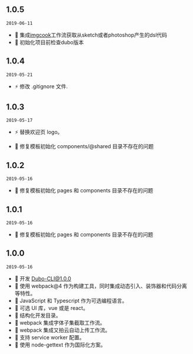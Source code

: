 ## 1.0.5

`2019-06-11`

- 🌟 集成[imgcook](https://imgcook.taobao.org/)工作流获取从sketch或者photoshop产生的dsl代码
- 🌟 初始化项目前检查dubo版本

## 1.0.4

`2019-05-21`

- ⚡️ 修改 .gitignore 文件.

## 1.0.3

`2019-05-17`

- ⚡️ 替换欢迎页 logo。

- 🐞 修复模板初始化 components/@shared 目录不存在的问题

## 1.0.2

`2019-05-16`

- 🐞 修复模板初始化 pages 和 components 目录不存在的问题

## 1.0.1

`2019-05-16`

- 🐞 修复模板初始化 pages 和 components 目录不存在的问题

## 1.0.0

`2019-05-16`

- 🌟 开发 Dubo-CLI@1.0.0
- 🌟 使用 webpack@4 作为构建工具，同时集成动态引入、装饰器和代码分离等特性。
- 🌟 JavaScript 和 Typescript 作为可选编程语言。
- 🌟 可选 UI 库，vue 或是 react。
- 🌟 结构化开发目录。
- 🌟 webpack 集成字体子集截取工作流。
- 🌟 webpack 集成又拍云自动上传工作流。
- 🌟 支持 service worker 配置。
- 🌟 使用 node-gettext 作为国际化方案。
